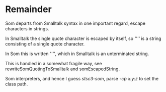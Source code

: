 # Remainder

Som departs from Smalltalk syntax in one important regard, escape characters in strings.

In Smalltalk the single quote character is escaped by itself, so _''''_ is a string consisting of a single quote character.

In Som this is written _'\'''_, which in Smalltalk is an unterminated string.

This is handled in a somewhat fragile way, see rewriteSomQuotingToSmalltalk and somEscapedString.

Som interpreters, and hence I guess _stsc3-som_, parse _-cp x:y:z_ to set the class path.
